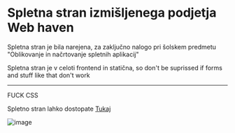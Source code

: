 # Spletna stran izmišljenega podjetja Web haven
 
Spletna stran je bila narejena, za zaključno nalogo pri šolskem predmetu "Oblikovanje in načrtovanje spletnih aplikacij"

Spletna stran je v celoti frontend in statična, so don't be suprissed if forms and stuff like that don't work

---
FUCK CSS

Spletno stran lahko dostopate <a href="https://cyborne0.github.io/web-haven.github.io/" target="_blank">Tukaj</a>

![image](https://encrypted-tbn0.gstatic.com/images?q=tbn:ANd9GcS2TvLL7cGdqyPlm7BvQn8GfT4sVzV8u9Bib24h5cRzYA&s)
